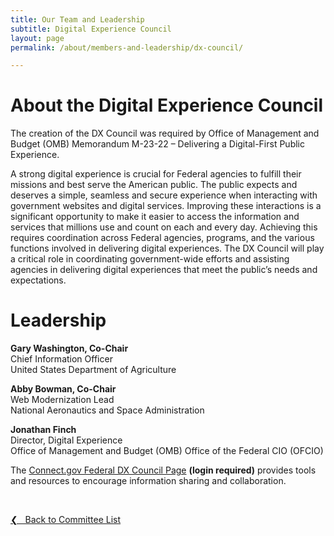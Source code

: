 ```yaml
---
title: Our Team and Leadership
subtitle: Digital Experience Council
layout: page
permalink: /about/members-and-leadership/dx-council/

---
```

# About the Digital Experience Council
The creation of the DX Council was required by Office of Management and Budget (OMB) Memorandum M-23-22 – Delivering a Digital-First Public Experience.

A strong digital experience is crucial for Federal agencies to fulfill their missions and best serve the American public. The public expects and deserves a simple, seamless and secure experience when interacting with government websites and digital services. Improving these interactions is a significant opportunity to make it easier to access the information and services that millions use and count on each and every day. Achieving this requires coordination across Federal agencies, programs, and the various functions involved in delivering digital experiences. The DX Council will play a critical role in coordinating government-wide efforts and assisting agencies in 
delivering digital experiences that meet the public’s needs and expectations.

# Leadership
**Gary Washington, Co-Chair**<br/>
Chief Information Officer<br/>
United States Department of Agriculture

**Abby Bowman, Co-Chair**<br/>
Web Modernization Lead<br/>
National Aeronautics and Space Administration

**Jonathan Finch**<br/>
Director, Digital Experience<br/>
Office of Management and Budget (OMB) Office of the Federal CIO (OFCIO)

The [Connect.gov Federal DX Council Page](https://community.connect.gov/display/Egov/Digital+Experience+Council) **(login required)** provides tools and resources to encourage information sharing and collaboration.

&nbsp;

<a href="{{site.baseurl}}/about/members-and-leadership/#council-committees">&#10094; &nbsp; Back to Committee List</a><br>
